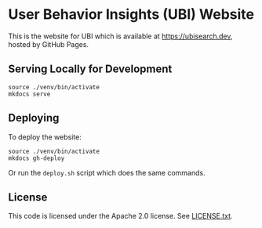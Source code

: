 # User Behavior Insights (UBI) Website

This is the website for UBI which is available at https://ubisearch.dev, hosted by GitHub Pages.

## Serving Locally for Development

```
source ./venv/bin/activate
mkdocs serve
```

## Deploying

To deploy the website:

```
source ./venv/bin/activate
mkdocs gh-deploy
```

Or run the `deploy.sh` script which does the same commands.

## License

This code is licensed under the Apache 2.0 license. See [LICENSE.txt](LICENSE.txt).

